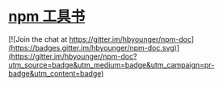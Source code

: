 # [npm 工具书](docs/README.md)

[![Join the chat at https://gitter.im/hbyounger/npm-doc](https://badges.gitter.im/hbyounger/npm-doc.svg)](https://gitter.im/hbyounger/npm-doc?utm_source=badge&utm_medium=badge&utm_campaign=pr-badge&utm_content=badge)